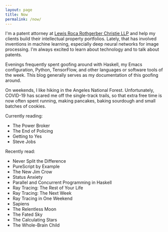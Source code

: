 ```yaml
---
layout: page
title: Now
permalink: /now/
---
```


I'm a patent attorney at [Lewis Roca Rothgerber Christie LLP](https://www.lrrc.com/shaun-lee) and help my clients build their intellectual property portfolios. Lately, that has involved inventions in machine learning, especially deep neural networks for image processing. I'm always excited to learn about technology and to talk about patents.

Evenings frequently spent goofing around with Haskell, my Emacs configuration, Python, TensorFlow, and other languages or software tools of the week. This blog generally serves as my documentation of this goofing around.

On weekends, I like hiking in the Angeles National Forest. Unfortunately, COVID-19 has scared me off the single-track trails, so that extra free time is now often spent running, making pancakes, baking sourdough and small batches of cookies.

Currently reading:
- The Power Broker
- The End of Policing
- Getting to Yes
- Steve Jobs

Recently read:
- Never Split the Difference
- PureScript by Example
- The New Jim Crow
- Status Anxiety
- Parallel and Concurrent Programming in Haskell
- Ray Tracing: The Rest of Your Life
- Ray Tracing: The Next Week
- Ray Tracing in One Weekend
- Sapiens
- The Relentless Moon
- The Fated Sky
- The Calculating Stars
- The Whole-Brain Child
